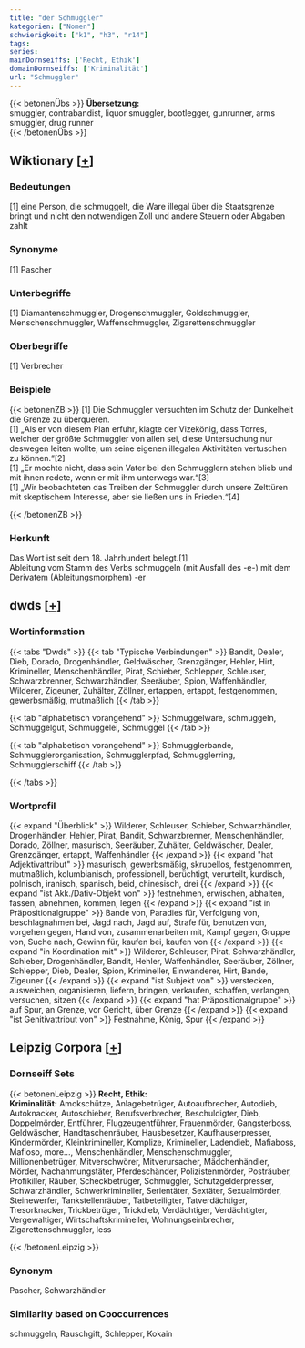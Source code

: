 ```yaml
---
title: "der Schmuggler"
kategorien: ["Nomen"]
schwierigkeit: ["k1", "h3", "r14"]
tags:
series:
mainDornseiffs: ['Recht, Ethik']
domainDornseiffs: ['Kriminalität']
url: "Schmuggler"
---
```


{{< betonenÜbs >}}
**Übersetzung:**  
smuggler, contrabandist, liquor smuggler, bootlegger, gunrunner, arms smuggler, drug runner  
{{< /betonenÜbs >}}

## Wiktionary [[+](https://de.wiktionary.org/wiki/Schmuggler)]

### Bedeutungen
[1] eine Person, die schmuggelt, die Ware illegal über die Staatsgrenze bringt und nicht den notwendigen Zoll und andere Steuern oder Abgaben zahlt  

### Synonyme
[1] Pascher  

### Unterbegriffe
[1] Diamantenschmuggler, Drogenschmuggler, Goldschmuggler, Menschenschmuggler, Waffenschmuggler, Zigarettenschmuggler  

### Oberbegriffe
[1] Verbrecher  

### Beispiele
{{< betonenZB >}}
[1] Die Schmuggler versuchten im Schutz der Dunkelheit die Grenze zu überqueren.  
[1] „Als er von diesem Plan erfuhr, klagte der Vizekönig, dass Torres, welcher der größte Schmuggler von allen sei, diese Untersuchung nur deswegen leiten wollte, um seine eigenen illegalen Aktivitäten vertuschen zu können.“[2]  
[1] „Er mochte nicht, dass sein Vater bei den Schmugglern stehen blieb und mit ihnen redete, wenn er mit ihm unterwegs war.“[3]  
[1] „Wir beobachteten das Treiben der Schmuggler durch unsere Zelttüren mit skeptischem Interesse, aber sie ließen uns in Frieden.“[4]  

{{< /betonenZB >}}
### Herkunft
Das Wort ist seit dem 18. Jahrhundert belegt.[1]  
Ableitung vom Stamm des Verbs schmuggeln (mit Ausfall des -e-) mit dem Derivatem (Ableitungsmorphem) -er  



## dwds [[+](https://www.dwds.de/wb/Schmuggler)]

### Wortinformation
{{< tabs "Dwds" >}}
{{< tab "Typische Verbindungen" >}}
Bandit, Dealer, Dieb, Dorado, Drogenhändler, Geldwäscher, Grenzgänger, Hehler, Hirt, Krimineller, Menschenhändler, Pirat, Schieber, Schlepper, Schleuser, Schwarzbrenner, Schwarzhändler, Seeräuber, Spion, Waffenhändler, Wilderer, Zigeuner, Zuhälter, Zöllner, ertappen, ertappt, festgenommen, gewerbsmäßig, mutmaßlich
{{< /tab >}}

{{< tab "alphabetisch vorangehend" >}}
Schmuggelware, schmuggeln, Schmuggelgut, Schmuggelei, Schmuggel
{{< /tab >}}

{{< tab "alphabetisch vorangehend" >}}
Schmugglerbande, Schmugglerorganisation, Schmugglerpfad, Schmugglerring, Schmugglerschiff
{{< /tab >}}

{{< /tabs >}}

### Wortprofil
{{< expand "Überblick" >}} Wilderer, Schleuser, Schieber, Schwarzhändler, Drogenhändler, Hehler, Pirat, Bandit, Schwarzbrenner, Menschenhändler, Dorado, Zöllner, masurisch, Seeräuber, Zuhälter, Geldwäscher, Dealer, Grenzgänger, ertappt, Waffenhändler {{< /expand >}}
{{< expand "hat Adjektivattribut" >}} masurisch, gewerbsmäßig, skrupellos, festgenommen, mutmaßlich, kolumbianisch, professionell, berüchtigt, verurteilt, kurdisch, polnisch, iranisch, spanisch, beid, chinesisch, drei {{< /expand >}}
{{< expand "ist Akk./Dativ-Objekt von" >}} festnehmen, erwischen, abhalten, fassen, abnehmen, kommen, legen {{< /expand >}}
{{< expand "ist in Präpositionalgruppe" >}} Bande von, Paradies für, Verfolgung von, beschlagnahmen bei, Jagd nach, Jagd auf, Strafe für, benutzen von, vorgehen gegen, Hand von, zusammenarbeiten mit, Kampf gegen, Gruppe von, Suche nach, Gewinn für, kaufen bei, kaufen von {{< /expand >}}
{{< expand "in Koordination mit" >}} Wilderer, Schleuser, Pirat, Schwarzhändler, Schieber, Drogenhändler, Bandit, Hehler, Waffenhändler, Seeräuber, Zöllner, Schlepper, Dieb, Dealer, Spion, Krimineller, Einwanderer, Hirt, Bande, Zigeuner {{< /expand >}}
{{< expand "ist Subjekt von" >}} verstecken, ausweichen, organisieren, liefern, bringen, verkaufen, schaffen, verlangen, versuchen, sitzen {{< /expand >}}
{{< expand "hat Präpositionalgruppe" >}} auf Spur, an Grenze, vor Gericht, über Grenze {{< /expand >}}
{{< expand "ist Genitivattribut von" >}} Festnahme, König, Spur {{< /expand >}}

## Leipzig Corpora [[+](https://corpora.uni-leipzig.de/en/res?word=Schmuggler&corpusId=deu_newscrawl-public_2018)]

### Dornseiff Sets
{{< betonenLeipzig >}}
**Recht, Ethik:**  
**Kriminalität:** Amokschütze, Anlagebetrüger, Autoaufbrecher, Autodieb, Autoknacker, Autoschieber, Berufsverbrecher, Beschuldigter, Dieb, Doppelmörder, Entführer, Flugzeugentführer, Frauenmörder, Gangsterboss, Geldwäscher, Handtaschenräuber, Hausbesetzer, Kaufhauserpresser, Kindermörder, Kleinkrimineller, Komplize, Krimineller, Ladendieb, Mafiaboss, Mafioso, more..., Menschenhändler, Menschenschmuggler, Millionenbetrüger, Mitverschwörer, Mitverursacher, Mädchenhändler, Mörder, Nachahmungstäter, Pferdeschänder, Polizistenmörder, Posträuber, Profikiller, Räuber, Scheckbetrüger, Schmuggler, Schutzgelderpresser, Schwarzhändler, Schwerkrimineller, Serientäter, Sextäter, Sexualmörder, Steinewerfer, Tankstellenräuber, Tatbeteiligter, Tatverdächtiger, Tresorknacker, Trickbetrüger, Trickdieb, Verdächtiger, Verdächtigter, Vergewaltiger, Wirtschaftskrimineller, Wohnungseinbrecher, Zigarettenschmuggler, less  

{{< /betonenLeipzig >}}

### Synonym
Pascher, Schwarzhändler


### Similarity based on Cooccurrences
schmuggeln, Rauschgift, Schlepper, Kokain

